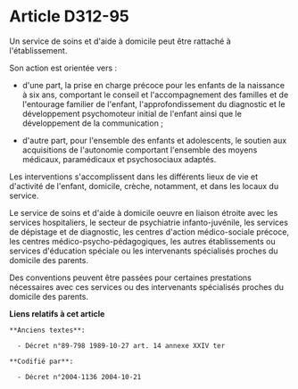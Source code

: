 # Article D312-95

Un service de soins et d'aide à domicile peut être rattaché à l'établissement.

Son action est orientée vers :

- d'une part, la prise en charge précoce pour les enfants de la naissance à six ans, comportant le conseil et
l'accompagnement des familles et de l'entourage familier de l'enfant, l'approfondissement du diagnostic et le développement
psychomoteur initial de l'enfant ainsi que le développement de la communication ;

- d'autre part, pour l'ensemble des enfants et adolescents, le soutien aux acquisitions de l'autonomie comportant l'ensemble
des moyens médicaux, paramédicaux et psychosociaux adaptés.

Les interventions s'accomplissent dans les différents lieux de vie et d'activité de l'enfant, domicile, crèche, notamment, et
dans les locaux du service.

Le service de soins et d'aide à domicile oeuvre en liaison étroite avec les services hospitaliers, le secteur de psychiatrie
infanto-juvénile, les services de dépistage et de diagnostic, les centres d'action médico-sociale précoce, les centres
médico-psycho-pédagogiques, les autres établissements ou services d'éducation spéciale ou les intervenants spécialisés
proches du domicile des parents.

Des conventions peuvent être passées pour certaines prestations nécessaires avec ces services ou des intervenants spécialisés
proches du domicile des parents.

**Liens relatifs à cet article**

	**Anciens textes**:

	  - Décret n°89-798 1989-10-27 art. 14 annexe XXIV ter

	**Codifié par**:

	  - Décret n°2004-1136 2004-10-21
